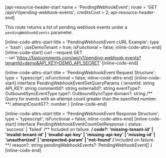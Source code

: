 [api-resource-header-start name = 'PendingWebhookEvent'; route = 'GET /api/v1/pending-webhook-events'; creditsCost = 2; api-resource-header-end]

This route returns a list of pending webhook events under a `pendingWebhookEvents` parameter.

[inline-code-attrs-start title = 'PendingWebhookEvent cURL Example'; type = 'bash'; useDemoTenant = true; isFunctional = false; inline-code-attrs-end]
[inline-code-start]
curl --request GET \
  --url 'https://fastcomments.com/api/v1/pending-webhook-events?tenantId=demo&API_KEY=DEMO_API_SECRET'
[inline-code-end]

[inline-code-attrs-start title = 'PendingWebhookEvent Request Structure'; type = 'typescript'; isFunctional = false; inline-code-attrs-end]
[inline-code-start]
interface PendingWebhookEventGetQueryParams {
    tenantId: string
    API_KEY: string
    commentId?: string
    externalId?: string
    eventType?: OutboundSyncEventType
    type?: OutboundSyncType
    domain?: string
    /** Query for events with an attempt count greater than the specified number. **/
    attemptCountGT?: number
}
[inline-code-end]

[inline-code-attrs-start title = 'PendingWebhookEvent Response Structure'; type = 'typescript'; isFunctional = false; inline-code-attrs-end]
[inline-code-start]
interface PendingWebhookEventCountGetResponse {
    status: 'success' | 'failed'
    /** Included on failure. **/
    code?: 'missing-tenant-id' | 'invalid-tenant-id' | 'invalid-api-key' | 'missing-api-key' | 'missing-id' | 'unauthorized' | 'unexpected-param' | 'not-found'
    /** Included on failure. **/
    reason?: string
    pendingWebhookEvents?: PendingWebhookEvent[]
}
[inline-code-end]
